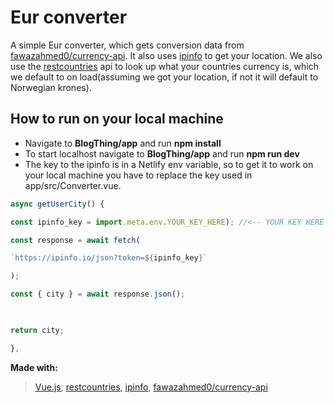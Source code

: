 # Eur converter
A simple Eur converter, which gets conversion data from [fawazahmed0/currency-api](https://github.com/fawazahmed0/currency-api). 
It also uses [ipinfo](https://ipinfo.io/) to get your location.
We also use the [restcountries](https://restcountries.com/) api to look up what your countries currency is, which we default to on load(assuming we got your location, if not it will default to Norwegian krones).


## How to run on your local machine
- Navigate to **BlogThing/app** and run **npm install**
- To start localhost navigate to **BlogThing/app** and run **npm run dev**
- The key to the ipinfo is in a Netlify env variable, so to get it to work on your local machine you have to replace the key used in app/src/Converter.vue.
```js
async getUserCity() {

const ipinfo_key = import.meta.env.YOUR_KEY_HERE); //<-- YOUR KEY HERE

const response = await fetch(

`https://ipinfo.io/json?token=${ipinfo_key}`

);

const { city } = await response.json();

  

return city;

},
```


**Made with:**
> 
> [Vue.js](https://vuejs.org/), [restcountries](https://restcountries.com/), [ipinfo](https://ipinfo.io/), [fawazahmed0/currency-api](https://github.com/fawazahmed0/currency-api)
>
